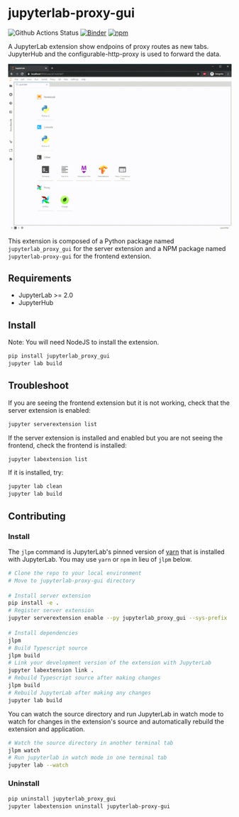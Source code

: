 # jupyterlab-proxy-gui

![Github Actions Status](https://github.com/VK/jupyterlab-proxy-gui/workflows/Build/badge.svg) [![Binder](https://mybinder.org/badge_logo.svg)](https://mybinder.org/v2/gh/VK/jupyterlab-proxy-gui/master?urlpath=lab)
[![npm](https://img.shields.io/npm/v/jupyterlab-proxy-gui.svg?logo=npm)](https://www.npmjs.com/package/jupyterlab-proxy-gui)

A JupyterLab extension show endpoins of proxy routes as new tabs. JupyterHub and the configurable-http-proxy is used to forward the data.

![proxy-gui-example](https://raw.githubusercontent.com/VK/jupyterlab-proxy-gui/master/media/example.gif)


This extension is composed of a Python package named `jupyterlab_proxy_gui`
for the server extension and a NPM package named `jupyterlab-proxy-gui`
for the frontend extension.


## Requirements

* JupyterLab >= 2.0
* JupyterHub

## Install

Note: You will need NodeJS to install the extension.

```bash
pip install jupyterlab_proxy_gui
jupyter lab build
```

## Troubleshoot

If you are seeing the frontend extension but it is not working, check
that the server extension is enabled:

```bash
jupyter serverextension list
```

If the server extension is installed and enabled but you are not seeing
the frontend, check the frontend is installed:

```bash
jupyter labextension list
```

If it is installed, try:

```bash
jupyter lab clean
jupyter lab build
```

## Contributing

### Install

The `jlpm` command is JupyterLab's pinned version of
[yarn](https://yarnpkg.com/) that is installed with JupyterLab. You may use
`yarn` or `npm` in lieu of `jlpm` below.

```bash
# Clone the repo to your local environment
# Move to jupyterlab-proxy-gui directory

# Install server extension
pip install -e .
# Register server extension
jupyter serverextension enable --py jupyterlab_proxy_gui --sys-prefix

# Install dependencies
jlpm
# Build Typescript source
jlpm build
# Link your development version of the extension with JupyterLab
jupyter labextension link .
# Rebuild Typescript source after making changes
jlpm build
# Rebuild JupyterLab after making any changes
jupyter lab build
```

You can watch the source directory and run JupyterLab in watch mode to watch for changes in the extension's source and automatically rebuild the extension and application.

```bash
# Watch the source directory in another terminal tab
jlpm watch
# Run jupyterlab in watch mode in one terminal tab
jupyter lab --watch
```

### Uninstall

```bash
pip uninstall jupyterlab_proxy_gui
jupyter labextension uninstall jupyterlab-proxy-gui
```
